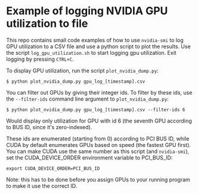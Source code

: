 # Example of logging NVIDIA GPU utilization to file
This repo contains small code examples of how to use `nvidia-smi` to log GPU utilization to a CSV file and use a python 
script to plot the results. Use the script `log_gpu_utilization.sh` to start logging gpu utilization. Exit logging by pressing `CTRL+C`.

To display GPU utilization, run the script `plot_nvidia_dump.py`:
```
$ python plot_nvidia_dump.py gpu_log_[timestamp].csv
```

You can filter out GPUs by giving their integer ids. To filter by these ids, use the `--filter-ids` command line argument to `plot_nvidia_dump.py`:
```
$ python plot_nvidia_dump.py gpu_log_[timestamp].csv --filter-ids 6
```
Would display only utilization for GPU with id 6 (the seventh GPU according to BUS ID, since it's zero-indexed).
 
These ids are enumerated (starting from 0) according to PCI BUS ID, while CUDA by default 
enumerates GPUs based on speed (the fastest GPU first). You can make CUDA use the same number as this script 
(and `nvidia-smi`), set the CUDA_DEVICE_ORDER environment variable to PCI_BUS_ID:

```
export CUDA_DEVICE_ORDER=PCI_BUS_ID
```
Note: this has to be done before you assign GPUs to your running program to make it use the correct ID.
